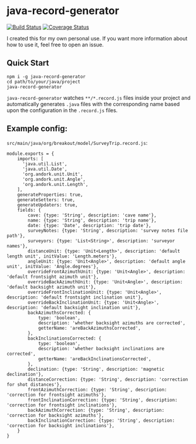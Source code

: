 # java-record-generator

[![Build Status](https://travis-ci.org/jedwards1211/java-record-generator.svg?branch=master)](https://travis-ci.org/jedwards1211/java-record-generator)
[![Coverage Status](https://coveralls.io/repos/github/jedwards1211/java-record-generator/badge.svg?branch=master)](https://coveralls.io/github/jedwards1211/java-record-generator?branch=master)

I created this for my own personal use.  If you want more information about how to use it, feel free to open an issue.

## Quick Start

```
npm i -g java-record-generator
cd path/to/your/java/project
java-record-generator
```

`java-record-generator` watches `**/*.record.js` files inside your project and automatically generates `.java` files
with the corresponding name based upon the configuration in the `.record.js` files.

## Example config:

`src/main/java/org/breakout/model/SurveyTrip.record.js`:

```es6
module.exports = {
	imports: [
	  'java.util.List',
	  'java.util.Date',
	  'org.andork.unit.Unit',
	  'org.andork.unit.Angle',
	  'org.andork.unit.Length',
	],
	generateProperties: true,
	generateSetters: true,
	generateUpdaters: true,
	fields: {
		cave: {type: 'String', description: 'cave name'},
		name: {type: 'String', description: 'trip name'},
		date: {type: 'Date', description: 'trip date'},
		surveyNotes: {type: 'String', description: 'survey notes file path'},
		surveyors: {type: 'List<String>', description: 'surveyor names'},
		distanceUnit: {type: 'Unit<Length>', description: 'default length unit', initValue: 'Length.meters'},
		angleUnit: {type: 'Unit<Angle>', description: 'default angle unit', initValue: 'Angle.degrees'},
		overrideFrontAzimuthUnit: {type: 'Unit<Angle>', description: 'default frontsight azimuth unit'},
		overrideBackAzimuthUnit: {type: 'Unit<Angle>', description: 'default backsight azimuth unit'},
		overrideFrontInclinationUnit: {type: 'Unit<Angle>', description: 'default frontsight inclination unit'},
		overrideBackInclinationUnit: {type: 'Unit<Angle>', description: 'default backsight inclination unit'},
		backAzimuthsCorrected: {
			type: 'boolean',
			description: 'whether backsight azimuths are corrected',
			getterName: 'areBackAzimuthsCorrected',
		},
		backInclinationsCorrected: {
			type: 'boolean',
			description: 'whether backsight inclinations are corrected',
			getterName: 'areBackInclinationsCorrected',
		},
		declination: {type: 'String', description: 'magnetic declination'},
		distanceCorrection: {type: 'String', description: 'correction for shot distances'},
		frontAzimuthCorrection: {type: 'String', description: 'correction for frontsight azimuths'},
		frontInclinationCorrection: {type: 'String', description: 'correction for frontsight inclinations'},
		backAzimuthCorrection: {type: 'String', description: 'correction for backsight azimuths'},
		backInclinationCorrection: {type: 'String', description: 'correction for backsight inclinations'},
	}
}
```

